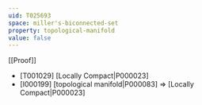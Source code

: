 ```yaml
---
uid: T025693
space: miller's-biconnected-set
property: topological-manifold
value: false
---
```

[[Proof]]

* [T001029] [Locally Compact|P000023]
* [I000199] [topological manifold|P000083] => [Locally Compact|P000023]

